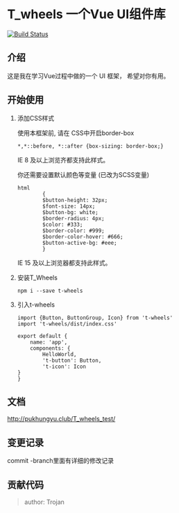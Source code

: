 # T_wheels 一个Vue UI组件库

[![Build Status](https://travis-ci.org/Trojan0523/T_wheels_test.svg?branch=master)](https://travis-ci.org/Trojan0523/T_wheels_test)

## 介绍
这是我在学习Vue过程中做的一个 UI 框架， 希望对你有用。
## 开始使用

1. 添加CSS样式

    使用本框架前, 请在 CSS中开启border-box
    
    ```
    *,*::before, *::after {box-sizing: border-box;}
    ```
    IE 8 及以上浏览齐都支持此样式。 
    
    你还需要设置默认颜色等变量 (已改为SCSS变量)
    
    ```
    html 
            {
            $button-height: 32px;
            $font-size: 14px;
            $button-bg: white;
            $border-radius: 4px;
            $color: #333;
            $border-color: #999;
            $border-color-hover: #666;
            $button-active-bg: #eee;
            }
    
    ```
    IE 15 及以上浏览器都支持此样式。 

2. 安装T_Wheels
    ```
   npm i --save t-wheels
   ```
3. 引入t-wheels
    ```
    import {Button, ButtonGroup, Icon} from 't-wheels'
    import 't-wheels/dist/index.css'
   
    export default {
        name: 'app',
        components: {
            HelloWorld,
            't-button': Button,
            't-icon': Icon
   }
   }
    ```

## 文档

http://pukhungyu.club/T_wheels_test/

## 变更记录

commit -branch里面有详细的修改记录 


## 贡献代码
> author: Trojan

